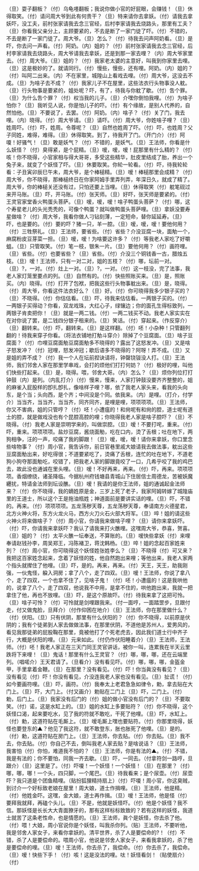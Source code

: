 <!-- { "loadSidebar": true } -->
（旦）耍子翻板？（付）乌龟嚜翻板；我说你做小官的好屁眼，会赚钱！（旦）休得取笑。（付）请问周大爷到此有何贵干？（旦）特来请你去拿妖。（付）请我去拿妖吓，没工夫，前村张家请我去念三官经，后村李家请我去烧路头，那里有工夫？（旦）你看我父亲分上，主顾要紧的，不去是断了一家门徒了吓。（付）不错的，不去是断了一家门徒了。周大爷。（旦）怎么？（付）待我去问声阿奶看。（旦）是吓，你去问一声看。（付）阿奶。（内）姐的？（付）前村张家请我去念三官经，后村李家请我去烧路头，周大爷请我去拿妖，还是到那一家去哩？（内）周大爷家里去。（付）周大爷。（旦）姐的？（付）我家老太婆的主意好，叫我到你家里去哩。（旦）这是极妙的了。就请同行。（付）慢些，慢些，还有哩。阿奶。（内）姐的？（付）叫阿二出来。（内）不在家里，城隍山上看戏去哩。（付）周大爷，这没去不成。（旦）为啥子去不成？（付）我家儿子不在屋里，这些法衣行头物事没人躭。（旦）行头物事是要紧的，姐处呢？吓，有了，待我与你躭了歇。（付）吿个罪。（旦）为什么吿个罪？（付）权当我的儿子。（旦）介嘿你倒怕我哩。（付）为啥子怕你？（旦）我听见人说，你是怕儿子的吓。（付）有个缘故，是别人代养的，自然怕他。（旦）不要说了，去罢。（付）阿奶。（内）啥子？（付）关了门，我去哩。（内）晓得。（付）周大爷请。（旦）请吓。（付）周大爷，你姓啥子哩？（旦）姓周吓。（付）吓，姓周。令尊呢？（旦）自然也姓周了吓。（付）吓，也姓周？父子同姓，难得，难得。（旦）休得取笑。到了，待我开了门。（开门介）（付）阿嗄！好骚气！（旦）敢是妖气？（付）不错的，是妖气。（旦）王法师，你看是什么妖怪？（付）臭得紧，是个屁精。（旦）嗳，嗳，嗳！屁那里有什么精的？（付）咳！你不晓得，小官家相与得大哥哥，多受这些精华，肚皮里结成了胎，养出一个兔子来，就变了个妖怪了吓。（旦）休要取笑。你轮一轮看。（付）吓，待我轮轮看：子丑寅卯辰巳午未，周大爷，是个棒槌精。（旦）嗳！棒槌那里会成精？（付）周大爷，你不晓得，那棒槌终日在你家阿姆手里弄列弄，年深日久，就成了精了。周大爷，你的棒槌关还没有过，只怕还要上当哩。（旦）休得取笑（付）躭笔砚过来开马账。（旦）吓，开马账。（付）张天师。（旦）好吓，张天师是要紧的。（付）王灵官家堂香火鸭蛋头菩萨。（旦）嗳，嗳，嗳！啥子鸭蛋头菩萨？（付）哪，这个寿星老儿的头光秃秃的，可像个鸭蛋？就叫做鸭蛋头菩萨哩。（旦）拿妖没要寿星做啥？（付）周大爷，我看你做人刁钻刻薄，一定短命，替你延延寿。（旦）吓，也是要的。（付）要的吓？猪一只，羊一腔。（旦）嗳，嗳，嗳！要他何用？（付）三牲祭礼。（旦）王法师，要省些。（付）省些？介没豆腐一块，面觔一个，麻腐粉皮豆芽菜一担。（旦）嗳，嗳！为啥要这许多？（付）等我老人家吃了好嚼蛆。（旦）只管取笑。（付）笔一枝，银朱一片。（旦）要他何用？（付）画符哩。（旦）省些。（付）也要省些？（旦）省些。（付）介没三个铜钱香一古，腊烛五枝。（旦）嗳！王法师，只有一对二对，姐的五枝？（付）哪，坛前一对。（旦）?，一对。（付）灶上一对。（旦）?，一对。（付）这一枝没，完了法事，我老人家灯笼里要点的列。（旦）自然有的。（付）快些照账买来。（旦）是，照账买。（内）晓得。（付）打开了包袱，把我这些行头物事躭出来。（旦）是，晓得。（付）周大爷，你看这件法衣好么？（旦）好。（付）你可晓得我多少银子买的？（旦）不晓得。（付）你估估看。（旦）吓，待我来估估看。一两银子买的。（付）一两银子买得动？你看，双龙戏珠，大红心子，绿镶边；你的面孔生得标致列，一两银子肯卖把你！（旦）就是一两二钱。（付）一两二钱买不动。我老人家实实在在对你说了罢，是二钱四分银子租来的。（旦）笑话。（付）穿起来。（作反穿介）（旦）翻转来。（付）吓，翻转来。（旦）是这样翻。（付）呸！小杂种！只管翻列翻的！待我来穿子你看。（将法衣铺地打觔斗穿介）除掉了个豆腐面。（旦）啥子豆腐面？（付）巾哩豆腐面觔豆腐面觔多不晓得的？露出了这怒发冲。（旦）又是啥子怒发冲？（付）冠哩，怒发冲冠；歇后语多不晓得的？阿呀！弄不成。（旦）又是姐的弄不成？（付）我一个人在坛前揑诀请将，钟罄铙钹没人打。（旦）王法师，我们邻舍人家在那里学串戏，会打的烦他们打打何妨？（付）极好的哩，叫他们快些打起来。（旦）是，晓得。喂，邻舍大哥。（内）怎么？（旦）烦你列位打打钟鼓（内）是列。（内乱打介）（付）慢来，慢来，人家打钟鼓没要齐齐整整的，姐的麻雀入屁股样的卽扎卽扎，像啥样子哩？哪，依了我老人家头来，看我的头向东，是个当；头向西，是个齐；中间没是个同。依我来。（内）是哩。（打介，付学介）当当齐，当当齐，当当齐，同齐同齐，是哩是哩，项项项项。（旦）王法师，你又不害病，姐的只管哼？（付）呸！小遭瘟的！和尙呢有和尙的腔，道士呢有道士的腔，就是做戏没也有个昆腔高腔的哩；你晓得我老人家是啥子腔吓？（旦）不晓得。（付）我老人家是崇明学来的，叫做崇腔。（旦）嗳！不要打咤，重来。（付）吓，重来。项项项项。盐炒豆腐，酱烧面觔，吃在口内，烫了舌根；吐在地下，两狗相争，汪的一声，咬痛了我的脚跟！（旦）嗳，嗳，嗳！请你来拿妖，你口里念些啥物事？（付）周小官，我吿诉你，前日官巷里戚大娘请我去做法事，躭出这些豆腐面觔出来，好吃得很；不道要紧吃了，烫痛了舌根，连忙的吐在地下，不道老狗小狗夺那面觔吃，咬错了，把我老人家的脚跟竟咬了一口，几希乎咬了我的鸡巴去，故此没也通诚在里头哩。（旦）嗳！不好再来，再来。（付）吓，再来。项项项项。香烟缭绕，诸圣降临。今据杭州府钱塘县青城山下住居信士周德龙，苦被妖魔纒扰，特请金法师到坛设醮。（旦）嗳！我请的是你王法师，姐的通诚起金法师来？（付）你不晓得，我的嫡姓原是金，三岁上死了老子，我家阿姆转嫁了城隍庙里的王道士，所以这个王是拖油瓶姓；神道面前是要讲实话的哩。（旦）吓，不错的。再来。（付）项项项项。五龙荡秽天尊，五龙荡秽天尊，奉请南方火德星君，北方火神火将，东方火龙火马，西方火刀火石火部大将军。（旦）啐！姐的请这些火神火将来做啥子？（付）周小官，你请我来做啥子哩？（旦）请你来拿妖吓。（付）吓，你请我来拿妖吓？我认了请我来打火醮哩。这嘿周大爷，恭喜，贺喜。（旦）姐的？（付）太平火醮一坛奉送，不算账的。（旦）嗳快些拿妖（付）来哩奉请赵钱孙李，周吴郑王，冯陈褚卫，蒋沈韩杨。（旦）啐！姐的念起百家姓来列？（付）周小官，你可晓得这个妖怪姓张姓李么？（旦）不晓得（付）可又来？我把这百家姓念起来，念着了妖怪的姓，他自然跑出来哩；等他出来，我老人家两个指头就撵住了他哩。（旦）吓，是的。再来，再来。（付）天王，天王，助我刚强，一伙鬼怪，躱入洞房；拿了八个，走了四双。（旦）嗳！王法师，你说了拿八个，走了四双，一个也拿不住了，见啥子鬼！（付）呸！小遭瘟的！这是我哄他的，说拿了八个，走了四双，他说我不中用，是拿不住的，哄他跑出来，我就一把拿住了他，再也不放哩。（旦）吓，是这个原故吓。（付）待我来拿了这把可怜。（旦）啥子可怜？（付）可怜就是剑哩跟我来。（付一面哼，一面踏罡步，旦跟付走，付又做鬼脸，旦拜介）（付作仰困在地介）（旦）王法师，你在那里做什么？（付）伏阳。（旦）只有伏阴，那里有什么伏阳的？（付）你不晓得，以前原是伏阴的；我有个徒弟到人家去做做法事，在那里伏阴，不道他是苏州人，爱男风的，看见我那徒弟的屁股鞠在那里，竟被他打了个死老虎去，因此我们道士行中齐子行，大概是伏阳的哩。（旦）元来如此。（付仍作伏阳睡着介）（旦）王法师，王法师。（付）呸！我老人家正在三天门同王灵官讲话，被你一叫，连累我在半天云里跌将下来哩！（旦）鬼话！那里有什么王灵官？（付）哪，哪，哪，还在云端里列。（唱喏介）王天君请了。（旦看介）没有看见吓。（付）哪，哪，哪，金盔金甲，手里拿着金鞭。（旦）在那里？没有看见。（付）吓！你当眞没有看见？（旦）没有看见（付）吓！你没有看见，介没连我老人家也没有看见。（旦）扯谎！（付）如今要画符哩。（旦）吓，画符。（付）我奉太上老君急急如律令，勅，拿去贴在大门上。（旦）吓，大门上。（付又画介）勅贴在二门上（旦）吓，二门上。（付）勅，后门上。（旦）我家没有后门的（付）姐的做小官没有后门的？（旦）不要取笑。（付）诺，这是水缸上的。（旦）姐的水缸上多要贴符？（付）你不晓得，这个妖怪口渴，起来要吃水，见了我的符就不敢吃，干死了他哩。（旦）吓，水缸上。（付）勅，这道符贴在毛厮上。（旦）嗳毛厮上嘿也要贴符。（付）你那里晓得，妖怪也要登东的▲？他见了我这符，就不敢登东，胀也胀死了他哩。（旦）是的。（付）勅，这道符贴在房门上。（旦）王法师，你去贴。（付）你去贴。（旦）我不去，你去贴。（付）你自己不去，倒叫我老人家去贴？是啥说话？（旦）王法师，我害怕（付）你怕，难道我不怕的？（旦）王法师，你是有法的▲。（付）不错，我是有法的；你不要怕，同我一齐去歇。（旦）吓，一同去。（付拿符剑一路哼，旦跟介）（旦）这里是了。（付）吓嗄！一个妖怪！一个妖怪！（旦）在那里？（付）哪，哪，哪！一个头，四只脚，一个尾巴。（旦）待我看来；是个尿壶。（付）尿壶吓？我只道是个团鱼精哩。（贴扮狐狸精持扇上）（付）吓嗄！周小官，你这臭贼，到讨介一个好标致老娘在屋里！周大娘，道士作揖哩。（旦）王法师，他是精。（付）他姓金吓。这嘿，金大娘，道士再作揖。（旦）嗳！王法师，他是怪（付）要拜我就拜，再磕个头儿。（旦）不是，他就是妖怪吓。（付）他是个妖怪？我不信。那妖怪是长长大大青面獠牙的，那有这样标标致致的？若有这样的妖怪，我道士就苦了这条老性命，也是情愿的。（旦）王法师，眞个是妖怪，你去杀了他。（付）喂！大娘，周小官说你是个妖怪，叫我杀你列。（贴）王法师，不要听他，我是邻舍人家女子，来看你拿妖的。清平世界，杀了人是要偿命的?！（付）不错，杀了人是要偿命的。喂周小官，他说是邻舍人家女子，来看我拿妖的，杀了他是要偿命的哩。（旦）嗳！王法师，你去杀了，我偿命。（付）你去杀了，我偿命。（旦）嗳！快些下手！（付）咳！这是没法的哩。呔！妖怪看剑！（贴使扇介）（付）
